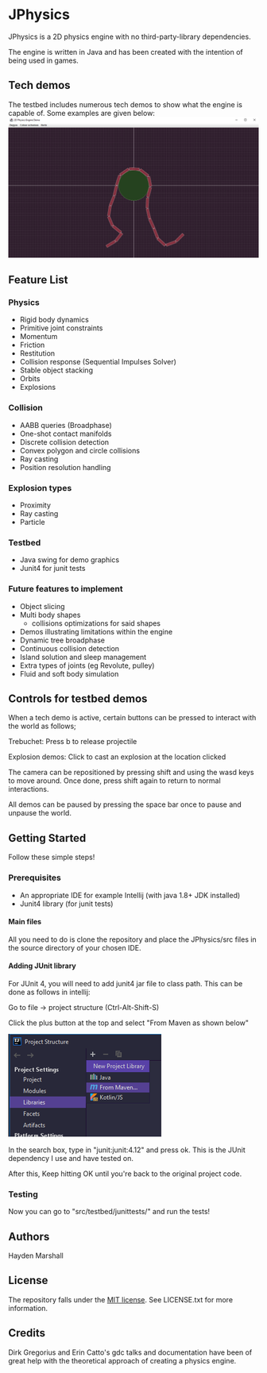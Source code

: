 # JPhysics
JPhysics is a 2D physics engine with no third-party-library dependencies.

The engine is written in Java and has been created with the intention of being used in games.

## Tech demos

The testbed includes numerous tech demos to show what the engine is capable of. Some examples are given below:
![a relative link](Images/Chains%20demo.png?raw=true)

## Feature List
### Physics
- Rigid body dynamics
- Primitive joint constraints
- Momentum
- Friction
- Restitution
- Collision response (Sequential Impulses Solver)
- Stable object stacking
- Orbits
- Explosions

### Collision
- AABB queries (Broadphase)
- One-shot contact manifolds
- Discrete collision detection
- Convex polygon and circle collisions
- Ray casting
- Position resolution handling

### Explosion types
- Proximity
- Ray casting
- Particle

### Testbed
- Java swing for demo graphics
- Junit4 for junit tests

### Future features to implement
- Object slicing
- Multi body shapes
    - collisions optimizations for said shapes
- Demos illustrating limitations within the engine
- Dynamic tree broadphase
- Continuous collision detection
- Island solution and sleep management
- Extra types of joints (eg Revolute, pulley)
- Fluid and soft body simulation

## Controls for testbed demos

When a tech demo is active, certain buttons can be pressed to interact with the world as follows;

Trebuchet: Press b to release projectile

Explosion demos: Click to cast an explosion at the location clicked

The camera can be repositioned by pressing shift and using the wasd keys to move around. Once done, press shift again to return to normal interactions.

All demos can be paused by pressing the space bar once to pause and unpause the world.

## Getting Started
Follow these simple steps!

### Prerequisites
- An appropriate IDE for example Intellij (with java 1.8+ JDK installed)
- Junit4 library (for junit tests)

#### Main files
All you need to do is clone the repository and place the JPhysics/src files in the source directory of your chosen IDE.

#### Adding JUnit library

For JUnit 4, you will need to add junit4 jar file to class path. This can be done as follows in intellij:

Go to file -> project structure (Ctrl-Alt-Shift-S)

Click the plus button at the top and select "From Maven as shown below"

![a relative link](Images/Maven.png?raw=true)

In the search box, type in "junit:junit:4.12" and press ok. This is the JUnit dependency I use and have tested on.

After this, Keep hitting OK until you're back to the original project code.

### Testing
Now you can go to "src/testbed/junittests/" and run the tests!

## Authors
Hayden Marshall

## License
The repository falls under the [MIT license](https://en.wikipedia.org/wiki/MIT_License). See LICENSE.txt for more information.

## Credits
Dirk Gregorius and Erin Catto's gdc talks and documentation have been of great help with the theoretical approach of creating a physics engine.
